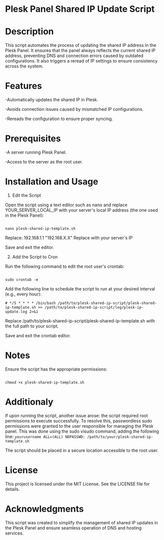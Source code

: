# Plesk Panel Shared IP Update Script

# Description

This script automates the process of updating the shared IP address in the Plesk Panel. It ensures that the panel always reflects the current shared IP address, preventing DNS and connection errors caused by outdated configurations. It also triggers a reread of IP settings to ensure consistency across the system.

# Features

-Automatically updates the shared IP in Plesk.

-Avoids connection issues caused by mismatched IP configurations.

-Rereads the configuration to ensure proper syncing.

# Prerequisites

-A server running Plesk Panel.

-Access to the server as the root user.

# Installation and Usage

1. Edit the Script

Open the script using a text editor such as nano and replace YOUR_SERVER_LOCAL_IP with your server's local IP address (the one used in the Plesk Panel):
```

nano plesk-shared-ip-template.sh

```
Replace: 192.168.1.1 "192.168.X.X"  Replace with your server's IP

Save and exit the editor.

2. Add the Script to Cron

Run the following command to edit the root user's crontab:
```

sudo crontab -e

```
Add the following line to schedule the script to run at your desired interval (e.g., every hour):

```
# */5 * * * * /bin/bash /path/to/plesk-shared-ip-script/plesk-shared-ip-template.sh >> /path/to/plesk-shared-ip-script/log/plesk-ip-update.log 2>&1
```
Replace /path/to/plesk-shared-ip-script/plesk-shared-ip-template.sh with the full path to your script.

Save and exit the crontab editor.


# Notes

Ensure the script has the appropriate permissions:
```

chmod +x plesk-shared-ip-template.sh

```

# Additionaly

If upon running the script, another issue arose: the script required root permissions to execute successfully. To resolve this, passwordless sudo permissions were granted to the user responsible for managing the Plesk panel. This was done using the sudo visudo command, adding the following line: ```yourusername ALL=(ALL) NOPASSWD: /path/to/your/plesk-shared-ip-template.sh```

The script should be placed in a secure location accessible to the root user.

# License

This project is licensed under the MIT License. See the LICENSE file for details.

# Acknowledgments

This script was created to simplify the management of shared IP updates in the Plesk Panel and ensure seamless operation of DNS and hosting services.
